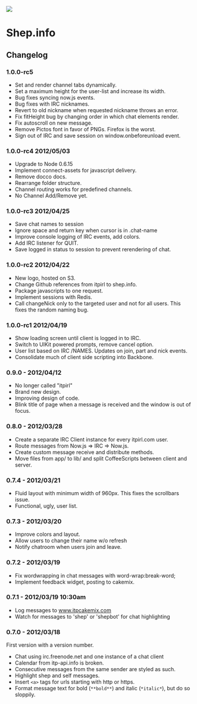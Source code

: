 ![](http://shep.info.s3.amazonaws.com/shep.jpg)

# Shep.info

## Changelog

### 1.0.0-rc5

- Set and render channel tabs dynamically.
- Set a maximum height for the user-list and increase its width.
- Bug fixes syncing now.js events.
- Bug fixes with IRC nicknames.
- Revert to old nickname when requested nickname throws an error.
- Fix fitHeight bug by changing order in which chat elements render.
- Fix autoscroll on new message.
- Remove Pictos font in favor of PNGs. Firefox is the worst.
- Sign out of IRC and save session on window.onbeforeunload event.

### 1.0.0-rc4 2012/05/03

- Upgrade to Node 0.6.15
- Implement connect-assets for javascript delivery.
- Remove docco docs.
- Rearrange folder structure.
- Channel routing works for predefined channels.
- No Channel Add/Remove yet.

### 1.0.0-rc3 2012/04/25

- Save chat names to session
- Ignore space and return key when cursor is in .chat-name
- Improve console logging of IRC events, add colors.
- Add IRC listener for QUIT.
- Save logged in status to session to prevent rerendering of chat.

### 1.0.0-rc2 2012/04/22

- New logo, hosted on S3.
- Change Github references from itpirl to shep.info.
- Package javascripts to one request.
- Implement sessions with Redis.
- Call changeNick only to the targeted user and not for all users. This fixes
  the random naming bug.

### 1.0.0-rc1 2012/04/19

- Show loading screen until client is logged in to IRC.
- Switch to UIKit powered prompts, remove cancel option.
- User list based on IRC /NAMES. Updates on join, part and nick events.
- Consolidate much of client side scripting into Backbone.

### 0.9.0 - 2012/04/12

- No longer called "itpirl"
- Brand new design.
- Improving design of code.
- Blink title of page when a message is received and the window is out of focus.

### 0.8.0 - 2012/03/28

- Create a separate IRC Client instance for every itpirl.com user.
- Route messages from Now.js => IRC => Now.js.
- Create custom message receive and distribute methods.
- Move files from app/ to lib/ and split CoffeeScripts between client and server.

### 0.7.4 - 2012/03/21

- Fluid layout with minimum width of 960px. This fixes the scrollbars issue.
- Functional, ugly, user list.

### 0.7.3 - 2012/03/20

- Improve colors and layout.
- Allow users to change their name w/o refresh
- Notify chatroom when users join and leave.

### 0.7.2 - 2012/03/19

- Fix wordwrapping in chat messages with word-wrap:break-word;
- Implement feedback widget, posting to cakemix.

### 0.7.1 - 2012/03/19 10:30am

- Log messages to www.itpcakemix.com
- Watch for messages to 'shep' or 'shepbot' for chat highlighting

### 0.7.0 - 2012/03/18

First version with a version number.

- Chat using irc.freenode.net and one instance of a chat client
- Calendar from itp-api.info is broken.
- Consecutive messages from the same sender are styled as such.
- Highlight shep and self messages.
- Insert `<a>` tags for urls starting with http or https.
- Format message text for bold (`**bold**`) and italic (`*italic*`), but do so sloppily.